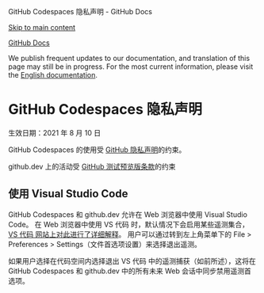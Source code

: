 GitHub Codespaces 隐私声明 - GitHub Docs

[Skip to main content](#main-content)

[](/cn)[GitHub Docs](/cn)

We publish frequent updates to our documentation, and translation of this page may still be in progress. For the most current information, please visit the [English documentation](/en).

GitHub Codespaces 隐私声明
==========

生效日期：2021 年 8 月 10 日

GitHub Codespaces 的使用受 [GitHub 隐私声明](/cn/github/site-policy/github-privacy-statement)的约束。

github.dev 上的活动受 [GitHub 测试预览版条款](/cn/github/site-policy/github-terms-of-service#j-beta-previews)的约束

[](#使用-visual-studio-code)使用 Visual Studio Code
----------

GitHub Codespaces 和 github.dev 允许在 Web 浏览器中使用 Visual Studio Code。 在 Web 浏览器中使用 VS 代码 时，默认情况下会启用某些遥测集合，[VS 代码 网站上对此进行了详细解释](https://code.visualstudio.com/docs/getstarted/telemetry)。 用户可以通过转到左上角菜单下的 File \> Preferences \> Settings（文件首选项设置）来选择退出遥测。

如果用户选择在代码空间内选择退出 VS 代码 中的遥测捕获（如前所述），这将在 GitHub Codespaces 和 github.dev 中的所有未来 Web 会话中同步禁用遥测首选项。
